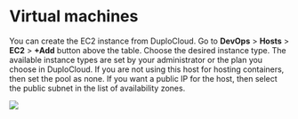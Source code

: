 # Virtual machines

You can create the EC2 instance from DuploCloud. Go to **DevOps** > **Hosts** > **EC2** > **+Add** button above the table. Choose the desired instance type. The available instance types are set by your administrator or the plan you choose in DuploCloud. If you are not using this host for hosting containers, then set the pool as none. If you want a public IP for the host, then select the public subnet in the list of availability zones.

![](https://duplocloud.com/wp-content/uploads/2021/11/N1-host.png)
